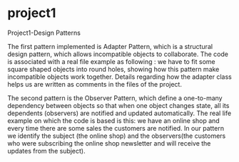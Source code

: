 # project1
Project1-Design Patterns

The first pattern implemented is Adapter Pattern, which is a structural design pattern, which allows incompatible objects to collaborate. 
The code is associated with a real file example as following : we have to fit some square shaped objects into round holes, showing how this pattern 
make incompatible objects work together. Details regarding how the adapter class helps us are written as comments in the files of the project.

The second pattern is the Observer Pattern, which define a one-to-many dependency between objects so that when one object changes state,
all its dependents (observers) are notified and updated automatically.
The real life example on which the code is based is this: we have an online shop and every time there are some sales the customers are notified. 
In our pattern we identify the subject (the online shop) and the observers(the customers who were subscribing the online shop newsletter and will receive
the updates from the subject).
